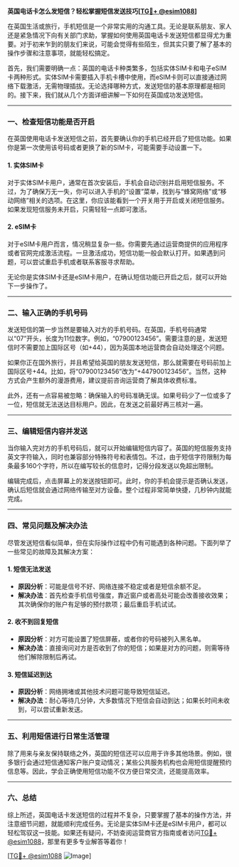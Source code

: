 **英国电话卡怎么发短信？轻松掌握短信发送技巧[[TG💪+ @esim1088](https://t.me/s/esim1088)]**

在英国生活或旅行，手机短信是一个非常实用的沟通工具。无论是联系朋友、家人还是紧急情况下向有关部门求助，掌握如何使用英国电话卡发送短信都显得尤为重要。对于初来乍到的朋友们来说，可能会觉得有些陌生，但其实只要了解了基本的操作步骤和注意事项，就能轻松搞定。

首先，我们需要明确一点：英国的电话卡种类繁多，包括实体SIM卡和电子eSIM卡两种形式。实体SIM卡需要插入手机卡槽中使用，而eSIM卡则可以直接通过网络下载激活，无需物理插拔。无论选择哪种方式，发送短信的基本原理都是相同的。接下来，我们就从几个方面详细讲解一下如何在英国成功发送短信。

---

### 一、检查短信功能是否开启

在英国使用电话卡发送短信之前，首先要确认你的手机已经开启了短信功能。如果你是第一次使用该号码或者更换了新的SIM卡，可能需要手动设置一下。

#### **1. 实体SIM卡**
对于实体SIM卡用户，通常在首次安装后，手机会自动识别并启用短信服务。不过，为了确保万无一失，你可以进入手机的“设置”菜单，找到与“蜂窝网络”或“移动网络”相关的选项。在这里，你应该能看到一个开关用于开启或关闭短信服务。如果发现短信服务未开启，只需轻轻一点即可激活。

#### **2. eSIM卡**
对于eSIM卡用户而言，情况稍显复杂一些。你需要先通过运营商提供的应用程序或者官网完成激活流程。一旦激活成功，短信功能一般会默认打开。如果遇到问题，可以尝试重启手机或者联系客服寻求帮助。

无论你是实体SIM卡还是eSIM卡用户，在确认短信功能已开启之后，就可以开始下一步操作了。

---

### 二、输入正确的手机号码

发送短信的第一步当然是要输入对方的手机号码。在英国，手机号码通常以“07”开头，长度为11位数字。例如，“07900123456”。需要注意的是，发送短信时不需要加上国际区号（如+44），因为英国本地运营商会自动处理这个问题。

如果你正在国外旅行，并且希望给英国的朋友发送短信，那么就需要在号码前加上国际区号+44。比如，将“07900123456”改为“+447900123456”。当然，这种方式会产生额外的漫游费用，建议提前咨询运营商了解具体收费标准。

此外，还有一点容易被忽略：确保输入的号码准确无误。如果号码少了一位或多了一位，短信就无法送达目标用户。因此，在发送之前最好再三核对一遍。

---

### 三、编辑短信内容并发送

当你输入完对方的手机号码后，就可以开始编辑短信内容了。英国的短信服务支持英文字符输入，同时也兼容部分特殊符号和表情包。不过，由于短信字符限制为每条最多160个字符，所以在编写较长的信息时，记得分段发送以免超出限制。

编辑完成后，点击屏幕上的发送按钮即可。此时，你的手机会提示是否确认发送，确认后短信就会通过网络传输至对方设备。整个过程非常简单快捷，几秒钟内就能完成。

---

### 四、常见问题及解决办法

尽管发送短信看似简单，但在实际操作过程中仍有可能遇到各种问题。下面列举了一些常见的故障及其解决方案：

#### **1. 短信无法发送**
   - **原因分析**：可能是信号不好、网络连接不稳定或者是短信余额不足。
   - **解决办法**：首先检查手机信号强度，靠近窗户或者高处可能会改善接收效果；其次确保你的账户有足够的预付款项；最后重启手机试试。

#### **2. 收不到回复短信**
   - **原因分析**：对方可能设置了短信屏蔽，或者你的号码被列入黑名单。
   - **解决办法**：直接询问对方是否收到了你的短信；如果是对方的问题，则需等待他们解除限制后再试。

#### **3. 短信延迟到达**
   - **原因分析**：网络拥堵或其他技术问题可能导致短信延迟。
   - **解决办法**：耐心等待几分钟，大多数情况下短信会自动到达；如果长时间未收到，可以尝试重新发送。

---

### 五、利用短信进行日常生活管理

除了用来与亲友保持联络之外，英国的短信还可以应用于许多其他场景。例如，很多银行会通过短信通知客户账户变动情况；某些公共服务机构也会用短信提醒预约信息等。因此，学会正确使用短信功能不仅方便日常交流，还能提高效率。

---

### 六、总结

综上所述，英国电话卡发送短信的过程并不复杂，只要掌握了基本的操作方法，并注意细节问题，就能顺利完成任务。无论是实体SIM卡还是eSIM卡用户，都可以轻松驾驭这一技能。如果还有疑问，不妨查阅运营商官方指南或者访问[TG💪+ @esim1088](https://t.me/s/esim1088)，那里有更多专业解答等着你！

[[TG💪+ @esim1088](https://t.me/s/esim1088) ![Image](https://i.postimg.cc/4NQfJmqS/Snipaste-2025-05-13-00-14-12.png)]
